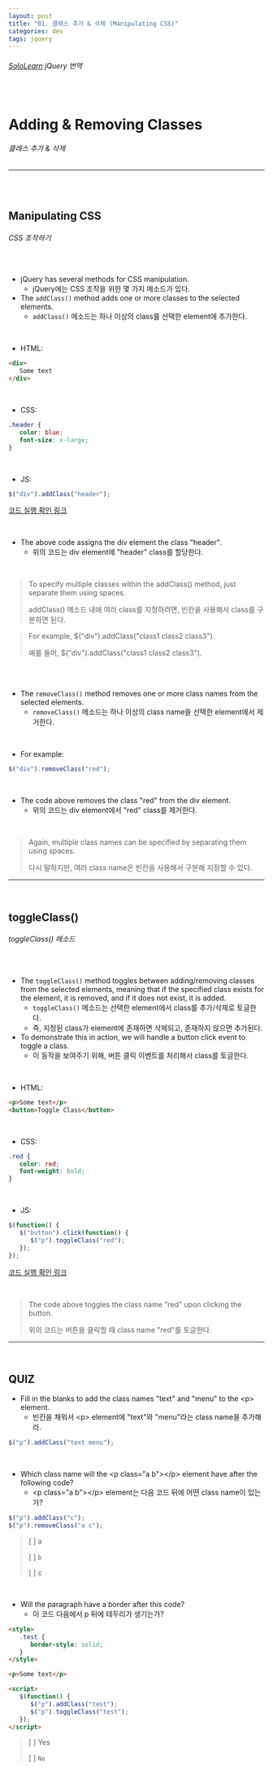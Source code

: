 ```yaml
---
layout: post
title: "01. 클래스 추가 & 삭제 (Manipulating CSS)"
categories: dev
tags: jquery
---
```


###### [SoloLearn](https://www.sololearn.com) jQuery 번역

<br>

# Adding & Removing Classes

###### 클래스 추가 & 삭제

------

<br>

<br>

## Manipulating CSS

###### CSS 조작하기

<br>

- jQuery has several methods for CSS manipulation.
  - jQuery에는 CSS 조작을 위한 몇 가지 메소드가 있다.
- The `addClass()` method adds one or more classes to the selected elements.
  - `addClass()` 메소드는 하나 이상의 class를 선택한 element에 추가한다.

<br>

- HTML:

```html
<div>
   Some text
</div>
```

<br>

- CSS:

```css
.header {
   color: blue;
   font-size: x-large;
}
```

<br>

- JS:

```js
$("div").addClass("header");
```

[코드 실행 확인 링크](https://code.sololearn.com/1115/#js)

<br>

- The above code assigns the div element the class "header".
  - 위의 코드는 div element에 "header" class를 할당한다.

<br>

> To specify multiple classes within the addClass() method, just separate them using spaces.
>
> addClass() 메소드 내에 여러 class를 지정하려면, 빈칸을 사용해서 class를 구분하면 된다.

> For example, $("div").addClass("class1 class2 class3").
>
> 예를 들어, $("div").addClass("class1 class2 class3").

<br>

<br>

- The `removeClass()` method removes one or more class names from the selected elements.
  - `removeClass()` 메소드는 하나 이상의 class name을 선택한 element에서 제거한다.

<br>

- For example:

```js
$("div").removeClass("red");
```

<br>

- The code above removes the class "red" from the div element.
  - 위의 코드는 div element에서 "red" class를 제거한다.

<br>

> Again, multiple class names can be specified by separating them using spaces.
>
> 다시 말하지만, 여러 class name은 빈칸을 사용해서 구분해 지정할 수 있다.

------

<br>

## toggleClass()

###### toggleClass() 메소드

<br>

- The `toggleClass()` method toggles between adding/removing classes from the selected elements, meaning that if the specified class exists for the element, it is removed, and if it does not exist, it is added.
  - `toggleClass()` 메소드는 선택한 element에서 class를 추가/삭제로 토글한다.
  - 즉, 지정된 class가 element에 존재하면 삭제되고, 존재하지 않으면 추가된다.
- To demonstrate this in action, we will handle a button click event to toggle a class.
  - 이 동작을 보여주기 위해, 버튼 클릭 이벤트를 처리해서 class를 토글한다.

<br>

- HTML:

```html
<p>Some text</p>
<button>Toggle Class</button>
```

<br>

- CSS:

```css
.red {
   color: red;
   font-weight: bold;
}
```

<br>

- JS:

```js
$(function() {
   $("button").click(function() {
      $("p").toggleClass("red");
   });
});
```

[코드 실행 확인 링크](https://code.sololearn.com/1117/#js)

<br>

> The code above toggles the class name "red" upon clicking the button.
>
> 위의 코드는 버튼을 클릭할 때 class name "red"를 토글한다.

------

<br>

## QUIZ

- Fill in the blanks to add the class names "text" and "menu" to the \<p> element.
  - 빈칸을 채워서 \<p> element에 "text"와 "menu"라는 class name을 추가해라.

```js
$("p").addClass("text menu");
```

<br>

- Which class name will the \<p class="a b">\</p> element have after the following code?
  - \<p class="a b">\</p> element는 다음 코드 뒤에 어떤 class name이 있는가?

```js
$("p").addClass("c");
$("p").removeClass("a c");
```

> [ ] a
>
> [ ] `b`
>
> [ ] c

<br>

- Will the paragraph have a border after this code?
  - 이 코드 다음에서 p 뒤에 테두리가 생기는가?

```html
<style>
   .test {
      border-style: solid;
   }
</style>

<p>Some text</p>

<script>
   $(function() {
      $("p").addClass("test");
      $("p").toggleClass("test");
   });
</script>
```

> [ ] Yes
>
> [ ] `No`

<br>
